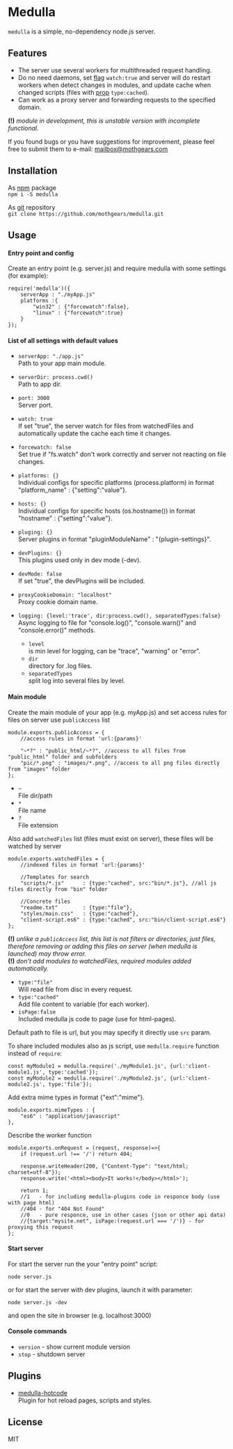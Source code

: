 # Medulla
`medulla` is a simple, no-dependency node.js server.

## Features
- The server use several workers for multithreaded request handling.
- Do no need daemons, set [flag](#list-of-all-settings-with-default-values) `watch:true` 
and server will do restart workers when detect changes in modules, 
and update cache when changed scripts (files with [prop](#main-module) `type:cached`).
- Can work as a proxy server and forwarding requests to the specified domain.

**(!)** *module in development, this is unstable version with incomplete functional.*  

If you found bugs or you have suggestions for improvement, please feel free to submit them to e-mail:
[mailbox@mothgears.com](mailto:mailbox@mothgears.com)

## Installation
As [npm](https://www.npmjs.com/package/medulla) package  
`npm i -S medulla`
  
As [git](https://github.com/mothgears/medulla.git) repository  
`git clone https://github.com/mothgears/medulla.git`

## Usage
#### Entry point and config
Create an entry point (e.g. server.js) and require medulla with some settings (for example):
```es6
require('medulla')({
    serverApp : "./myApp.js"
    platforms :{
        "win32" : {"forcewatch":false},
        "linux" : {"forcewatch":true}
    }
});
```

#### List of all settings with default values
- `serverApp: "./app.js"`  
Path to your app main module.

- `serverDir: process.cwd()`  
Path to app dir.

- `port: 3000`  
Server port.

- `watch: true`  
If set "true", the server watch for files from watchedFiles and automatically update the cache each time it changes.

- `forcewatch: false`  
Set true if "fs.watch" don't work correctly and server not reacting on file changes.

- `platforms: {}`  
Individual configs for specific platforms (process.platform) in format "platform_name" : {"setting":"value"}.

- `hosts: {}`  
Individual configs for specific hosts (os.hostname()) in format "hostname" : {"setting":"value"}.

- `pluging: {}`  
Server plugins in format "pluginModuleName" : "{plugin-settings}".

- `devPlugins: {}`  
This plugins used only in dev mode (-dev).

- `devMode: false`  
If set "true", the devPlugins will be included.

- `proxyCookieDomain: "localhost"`  
Proxy cookie domain name.

- `logging: {level:'trace', dir:process.cwd(), separatedTypes:false}`  
Async logging to file for "console.log()", "console.warn()" and "console.error()" methods.  
  - `level`  
  is min level for logging, can be "trace", "warning" or "error".
  - `dir`  
  directory for .log files.
  - `separatedTypes`  
  split log into several files by level.

#### Main module
Create the main module of your app (e.g. myApp.js) and set access rules for files on server use `publicAccess` list
```es6
module.exports.publicAccess = {
    //access rules in format 'url:{params}'
    
    "~*?" : "public_html/~*?", //access to all files from "public_html" folder and subfolders
    "pic/*.png" : "images/*.png", //access to all png files directly from "images" folder
};
```
- `~`  
File dir/path
- `*`  
File name
- `?`  
File extension


Also add `watchedFiles` list (files must exist on server), these files will be watched by server
```es6
module.exports.watchedFiles = {
    //indexed files in format 'url:{params}'
    
    //Templates for search
    "scripts/*.js"      : {type:"cached", src:"bin/*.js"}, //all js files directly from "bin" folder
    
    //Concrete files
    "readme.txt"        : {type:"file"},
    "styles/main.css"   : {type:"cached"},
    "client-script.es6" : {type:"cached", src:"bin/client-script.es6"}
};
```
**(!)** *unlike a `publicAccess` list, this list is not filters or directories, just files, therefore removing or adding this files on server (when medulla is launched) may throw error.*  
**(!)** *don't add modules to watchedFiles, required modules added automatically.*

- `type:"file"`  
Will read file from disc in every request.  
- `type:"cached"`  
Add file content to variable (for each worker).
- `isPage:false`  
Included medulla js code to page (use for html-pages).
  
Default path to file is url, but you may specify it directly use `src` param.  

To share included modules also as js script, use `medulla.require` function instead of `require`:
```es6
const myModule1 = medulla.require('./myModule1.js', {url:'client-module1.js', type:'cached'});
const myModule2 = medulla.require('./myModule2.js', {url:'client-module2.js', type:'file'});
```

Add extra mime types in format {"ext":"mime"}.
```es6
module.exports.mimeTypes : {
    "es6" : "application/javascript"
},
```

Describe the worker function
```es6
module.exports.onRequest = (request, response)=>{
    if (request.url !== '/') return 404;

    response.writeHeader(200, {"Content-Type": "text/html; charset=utf-8"});
    response.write('<html><body>It works!</body></html>');
    
    return 1; 
    //1   - for including medulla-plugins code in responce body (use with page html)
    //404 - for "404 Not Found"
    //0   - pure responce, use in other cases (json or other api data)
    //{target:"mysite.net", isPage:(request.url === '/')} - for proxying this request
};
```

#### Start server
For start the server run the your "entry point" script:
```
node server.js
```

or for start the server with dev plugins, launch it with parameter:
```
node server.js -dev
```
and open the site in browser (e.g. localhost:3000)

#### Console commands
  - `version` - show current module version  
  - `stop` - shutdown server

## Plugins
- [medulla-hotcode](https://www.npmjs.com/package/medulla-hotcode)  
Plugin for hot reload pages, scripts and styles.

## License
MIT
